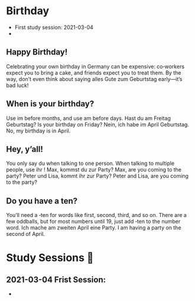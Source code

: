 # Birthday
* First study session: 2021-03-04
* 


## Happy Birthday! 
Celebrating your own birthday in Germany can be expensive: co‑workers expect you to bring a cake, and friends expect you to treat them. By the way, don’t even think about saying alles Gute zum Geburtstag
 early—it’s bad luck!

## When is your birthday?
Use im
 before months, and use am
 before days. 
Hast du am Freitag Geburtstag?
Is your birthday on Friday?
Nein, ich habe im April Geburtstag.
No, my birthday is in April.

## Hey, y’all!
You only say du
 when talking to one person. When talking to multiple people, use ihr
!
Max, kommst du zur Party?
Max, are you coming to the party?
Peter und Lisa, kommt ihr zur Party?
Peter and Lisa, are you coming to the party?

## Do you have a ten?
You’ll need a ‑ten for words like first, second, third, and so on. There are a few oddballs, but for most numbers until 19, just add ‑ten to the number word.
Ich mache am zweiten April eine Party.
I am having a party on the second of April.

# Study Sessions :beers: 

## 2021-03-04 Frist Session:
* 
